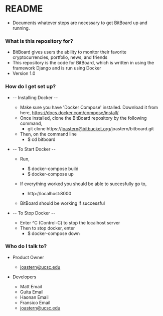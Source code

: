 # README #

* Documents whatever steps are necessary to get BitBoard up and running.

### What is this repository for? ###

* BitBoard gives users the ability to monitor their favorite cryptocurrencies, portfolio, news, and friends
* This repository is the code for BitBoard, which is written in using the framework Django and is run using Docker
* Version 1.0


### How do I get set up? ###

* -- Installing Docker --
  * Make sure you have 'Docker Compose' installed. Download it from here, https://docs.docker.com/compose/install/
  * Once installed, clone the BitBoard repository by the following command,
    * git clone https://joastern@bitbucket.org/joastern/bitboard.git
  * Then, on the command line
    * $ cd bitboard

* -- To Start Docker --
  * Run,
    * $ docker-compose build
    * $ docker-compose up

  * If everything worked you should be able to succesfully go to,
    * http://localhost:8000
  * BitBoard should be working if successful

* -- To Stop Docker --
  * Enter ^C (Control-C) to stop the localhost server
  * Then to stop docker, enter
    * $ docker-compose down

### Who do I talk to? ###

* Product Owner
  * joastern@ucsc.edu

* Developers
  * Matt Email
  * Guita Email
  * Haonan Email
  * Fransico Email
  * joastern@ucsc.edu
